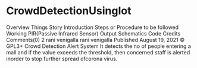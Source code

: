 # CrowdDetectionUsingIot
Overview Things Story Introduction Steps or Procedure to be followed Working PIR(Passive Infrared Sensor) Output Schematics Code Credits Comments(0)  2  rani venigalla rani venigalla Published August 19, 2021 © GPL3+ Crowd Detection Alert System It detects the no of people entering a mall and if the value exceeds the threshold, then concerned staff is alerted inorder to stop  further spread ofcorona virus.
